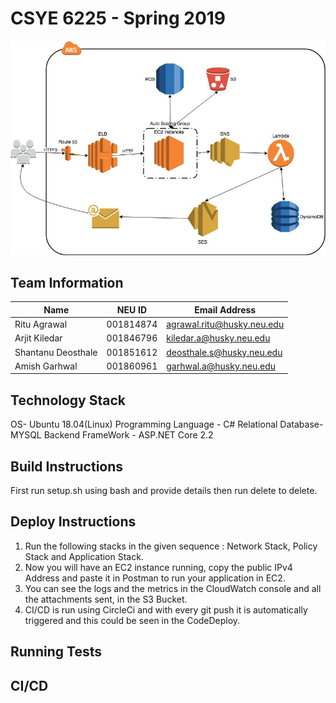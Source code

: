 # CSYE 6225 - Spring 2019

![alt text](https://github.com/shaan06/CSYE-6225---Spring-2019/blob/master/infrastructure_.jpeg)
## Team Information

| Name | NEU ID | Email Address |
| --- | --- | --- |
|Ritu Agrawal| 001814874| agrawal.ritu@husky.neu.edu|
|Arjit Kiledar| 001846796| kiledar.a@husky.neu.edu|
|Shantanu Deosthale| 001851612| deosthale.s@husky.neu.edu|
|Amish Garhwal| 001860961| garhwal.a@husky.neu.edu|

## Technology Stack
OS- Ubuntu 18.04(Linux)
Programming Language - C# 
Relational Database- MYSQL
Backend FrameWork - ASP.NET Core 2.2

## Build Instructions
First run setup.sh using bash and provide details
then run delete to delete.

## Deploy Instructions
1. Run the following stacks in the given sequence : Network Stack, Policy Stack and Application Stack.
2. Now you will have an EC2 instance running, copy the public IPv4 Address and paste it in Postman to run your application in EC2.
3. You can see the logs and the metrics in the CloudWatch console and all the attachments sent, in the S3 Bucket.
4. CI/CD is run using CircleCi and with every git push it is automatically triggered and this could be seen in the CodeDeploy.

## Running Tests


## CI/CD



